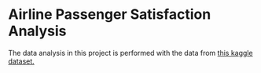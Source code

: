 # Airline Passenger Satisfaction Analysis

The data analysis in this project is performed with the data from [this kaggle dataset.](https://www.kaggle.com/teejmahal20/airline-passenger-satisfaction
)
